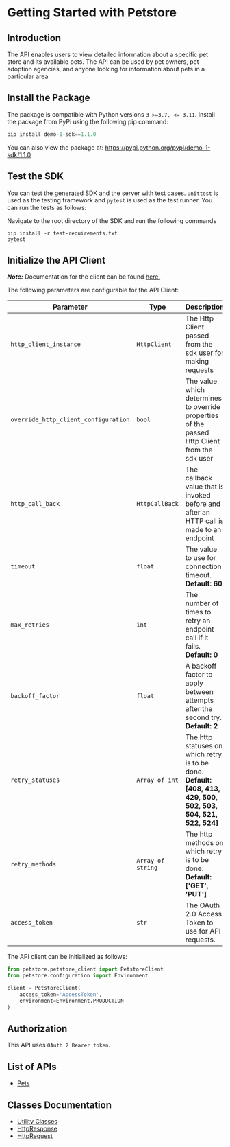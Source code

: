 
# Getting Started with Petstore

## Introduction

The API enables users to view detailed information about a specific pet store and its available pets. The API can be used by pet owners, pet adoption agencies, and anyone looking for information about pets in a particular area.

## Install the Package

The package is compatible with Python versions `3 >=3.7, <= 3.11`.
Install the package from PyPi using the following pip command:

```python
pip install demo-1-sdk==1.1.0
```

You can also view the package at:
https://pypi.python.org/pypi/demo-1-sdk/1.1.0

## Test the SDK

You can test the generated SDK and the server with test cases. `unittest` is used as the testing framework and `pytest` is used as the test runner. You can run the tests as follows:

Navigate to the root directory of the SDK and run the following commands

```
pip install -r test-requirements.txt
pytest
```

## Initialize the API Client

**_Note:_** Documentation for the client can be found [here.](https://www.github.com/SidneyAllen/demo-1-python-sdk/tree/1.1.0/doc/client.md)

The following parameters are configurable for the API Client:

| Parameter | Type | Description |
|  --- | --- | --- |
| `http_client_instance` | `HttpClient` | The Http Client passed from the sdk user for making requests |
| `override_http_client_configuration` | `bool` | The value which determines to override properties of the passed Http Client from the sdk user |
| `http_call_back` | `HttpCallBack` | The callback value that is invoked before and after an HTTP call is made to an endpoint |
| `timeout` | `float` | The value to use for connection timeout. <br> **Default: 60** |
| `max_retries` | `int` | The number of times to retry an endpoint call if it fails. <br> **Default: 0** |
| `backoff_factor` | `float` | A backoff factor to apply between attempts after the second try. <br> **Default: 2** |
| `retry_statuses` | `Array of int` | The http statuses on which retry is to be done. <br> **Default: [408, 413, 429, 500, 502, 503, 504, 521, 522, 524]** |
| `retry_methods` | `Array of string` | The http methods on which retry is to be done. <br> **Default: ['GET', 'PUT']** |
| `access_token` | `str` | The OAuth 2.0 Access Token to use for API requests. |

The API client can be initialized as follows:

```python
from petstore.petstore_client import PetstoreClient
from petstore.configuration import Environment

client = PetstoreClient(
    access_token='AccessToken',
    environment=Environment.PRODUCTION
)
```

## Authorization

This API uses `OAuth 2 Bearer token`.

## List of APIs

* [Pets](https://www.github.com/SidneyAllen/demo-1-python-sdk/tree/1.1.0/doc/controllers/pets.md)

## Classes Documentation

* [Utility Classes](https://www.github.com/SidneyAllen/demo-1-python-sdk/tree/1.1.0/doc/utility-classes.md)
* [HttpResponse](https://www.github.com/SidneyAllen/demo-1-python-sdk/tree/1.1.0/doc/http-response.md)
* [HttpRequest](https://www.github.com/SidneyAllen/demo-1-python-sdk/tree/1.1.0/doc/http-request.md)

